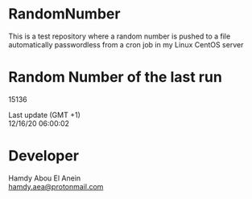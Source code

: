 # RandomNumber    
This is a test repository where a random number is pushed to a file automatically passwordless from a cron job in my Linux CentOS server    
# Random Number of the last run   
15136
      
Last update (GMT +1)    
12/16/20 06:00:02
# Developer    
Hamdy Abou El Anein   
hamdy.aea@protonmail.com
